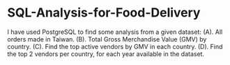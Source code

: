 # SQL-Analysis-for-Food-Delivery
I have used PostgreSQL to find some analysis from a given dataset:
(A). All orders made in Taiwan.
(B). Total Gross Merchandise Value (GMV) by country.
(C). Find the top active vendors by GMV in each country.
(D). Find the top 2 vendors per country, for each year available in the dataset.
